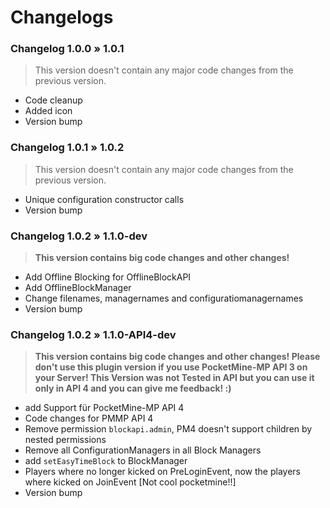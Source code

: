 # Changelogs


### Changelog 1.0.0 » 1.0.1
> This version doesn't contain any major code changes from the previous version.
- Code cleanup
- Added icon
- Version bump

### Changelog 1.0.1 » 1.0.2
> This version doesn't contain any major code changes from the previous version.
- Unique configuration constructor calls
- Version bump

### Changelog 1.0.2 » 1.1.0-dev
> **This version contains big code changes and other changes!**
- Add Offline Blocking for OfflineBlockAPI
- Add OfflineBlockManager
- Change filenames, managernames and configuratiomanagernames
- Version bump

### Changelog 1.0.2 » 1.1.0-API4-dev
> **This version contains big code changes and other changes! Please don't use this plugin version if you use PocketMine-MP API 3 on your Server! This Version was not Tested in API but you can use it only in API 4 and you can give me feedback! :)**
- add Support für PocketMine-MP API 4
- Code changes for PMMP API 4
- Remove permission `blockapi.admin`, PM4 doesn't support children by nested permissions
- Remove all ConfigurationManagers in all Block Managers
- add `setEasyTimeBlock` to BlockManager
- Players where no longer kicked on PreLoginEvent, now the players where kicked on JoinEvent [Not cool pocketmine!!]
- Version bump